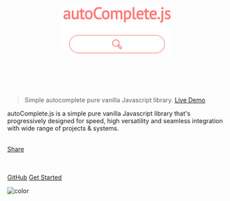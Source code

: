 <p align="center">
	<a href="https://tarekraafat.github.io/autoComplete.js/demo/">
<img src="./img/autoComplete.js.svg" alt= "autoComplete.js Logo" style="padding-bottom: 80px; width: 250px;">
    </a>
</p>

> Simple autocomplete pure vanilla Javascript library. <a href="https://tarekraafat.github.io/autoComplete.js/demo/" target="\_blank">Live Demo</a>

autoComplete.js is a simple pure vanilla Javascript library that's progressively designed for speed, high versatility and seamless integration with wide range of projects & systems.

<br>

<div class="fb-like" data-href="https://tarekraafat.github.io/autoComplete.js/" data-layout="box_count" data-action="like" data-size="large" data-show-faces="true" data-share="false"></div>
<div class="fb-share-button" data-href="https://tarekraafat.github.io/autoComplete.js/" data-layout="box_count" data-size="large" data-mobile-iframe="true"><a target="_blank" href="https://www.facebook.com/sharer/sharer.php?u=https%3A%2F%2Ftarekraafat.github.io%2FautoComplete.js%2F&amp;src=sdkpreparse" class="fb-xfbml-parse-ignore">Share</a></div>
<br>
<br>

[GitHub](https://github.com/TarekRaafat/autoComplete.js)
[Get Started](#_1-get-started)

![color](#fff)
